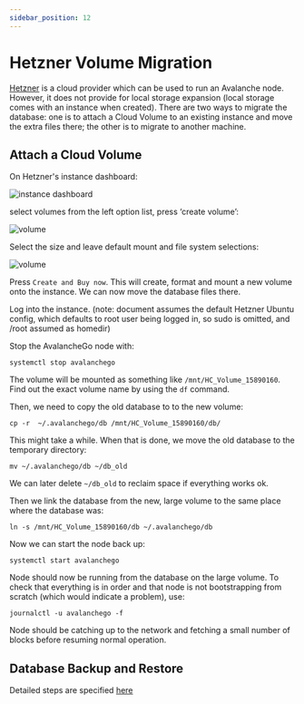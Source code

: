 ```yaml
---
sidebar_position: 12
---
```


# Hetzner Volume Migration

[Hetzner](https://www.hetzner.com/) is a cloud provider which can be used to run an Avalanche node. However, it does not provide for local storage expansion (local storage comes with an instance when created). There are two ways to migrate the database: one is to attach a Cloud Volume to an existing instance and move the extra files there; the other is to migrate to another machine.

## Attach a Cloud Volume

On Hetzner's instance dashboard:

![instance dashboard](/img/Hetzner-instance.png)

select volumes from the left option list, press ‘create volume’:

![volume](/img/Hetzner-volume.png)

Select the size and leave default mount and file system selections:

![volume](/img/Hetzner-create-volume.png)


Press `Create and Buy now`. This will create, format and mount a new volume onto the instance. We can now move the database files there.


Log into the instance.
(note: document assumes the default Hetzner Ubuntu config, which defaults to root user being logged in, so sudo is omitted, and /root assumed as homedir)

Stop the AvalancheGo node with:
```
systemctl stop avalanchego
```

The volume will be mounted as something like `/mnt/HC_Volume_15890160`. Find out the exact volume name by using the `df` command.

Then, we need to copy the old database to to the new volume:
```
cp -r  ~/.avalanchego/db /mnt/HC_Volume_15890160/db/
```

This might take a while. When that is done, we move the old database to the temporary directory:
```
mv ~/.avalanchego/db ~/db_old
```
We can later delete `~/db_old` to reclaim space if everything works ok.

Then we link the database from the new, large volume to the same place where the database was:
```
ln -s /mnt/HC_Volume_15890160/db ~/.avalanchego/db
```

Now we can start the node back up:
```
systemctl start avalanchego
```

Node should now be running from the database on the large volume. To check that everything is in order and that node is not bootstrapping from scratch (which would indicate a problem), use:
```
journalctl -u avalanchego -f
```

Node should be catching up to the network and fetching a small number of blocks before resuming normal operation.

## Database Backup and Restore

Detailed steps are specified [here](./node-backup-and-restore.md#database )

